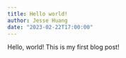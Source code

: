 ```yaml
---
title: Hello world!
author: Jesse Huang
date: "2023-02-22T17:00:00"
---
```


Hello, world! This is my first blog post!
